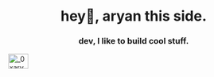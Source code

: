 <h1 align="center">hey👋, aryan this side.</h1>
<h3 align="center">dev, I like to build cool stuff.</h3>


<p align="centre">
<a href="https://x.com/_0xaryan" target="blank"><img align="center" src="https://raw.githubusercontent.com/rahuldkjain/github-profile-readme-generator/master/src/images/icons/Social/twitter.svg" alt="_0xaryan" height="30" width="40" /></a>
</p>

